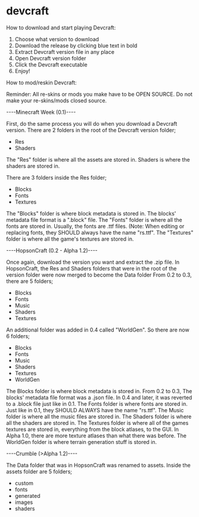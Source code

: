 # devcraft

How to download and start playing Devcraft:

1. Choose what version to download
2. Download the release by clicking blue text in bold
3. Extract Devcraft version file in any place
4. Open Devcraft version folder
5. Click the Devcraft executable
6. Enjoy!

How to mod/reskin Devcraft:

Reminder: All re-skins or mods you make have to be OPEN SOURCE. Do not make your re-skins/mods closed source.

----Minecraft Week (0.1)----

First, do the same process you will do when you download a Devcraft version.
There are 2 folders in the root of the Devcraft version folder;
- Res
- Shaders

The "Res" folder is where all the assets are stored in. Shaders is where the shaders are stored in.

There are 3 folders inside the Res folder;
- Blocks
- Fonts
- Textures

The "Blocks" folder is where block metadata is stored in. The blocks' metadata file format is a ".block" file.
The "Fonts" folder is where all the fonts are stored in. Usually, the fonts are .ttf files. (Note: When editing or replacing fonts, they SHOULD always have the name "rs.ttf".
The "Textures" folder is where all the game's textures are stored in.

----HopsonCraft (0.2 - Alpha 1.2)----

Once again, download the version you want and extract the .zip file.
In HopsonCraft, the Res and Shaders folders that were in the root of the version folder were now merged to become the Data folder
From 0.2 to 0.3, there are 5 folders;
- Blocks
- Fonts
- Music
- Shaders
- Textures

An additional folder was added in 0.4 called "WorldGen".
So there are now 6 folders;
- Blocks
- Fonts
- Music
- Shaders
- Textures
- WorldGen

The Blocks folder is where block metadata is stored in. From 0.2 to 0.3, The blocks' metadata file format was a .json file. In 0.4 and later, it was reverted to a .block file just like in 0.1. The Fonts folder is where fonts are stored in. Just like in 0.1, they SHOULD ALWAYS have the name "rs.ttf". The Music folder is where all the music files are stored in. The Shaders folder is where all the shaders are stored in. The Textures folder is where all of the games textures are stored in, everything from the block atlases, to the GUI. In Alpha 1.0, there are more texture atlases than what there was before. The WorldGen folder is where terrain generation stuff is stored in.

----Crumble (>Alpha 1.2)----

The Data folder that was in HopsonCraft was renamed to assets.
Inside the assets folder are 5 folders;
- custom
- fonts
- generated
- images
- shaders




